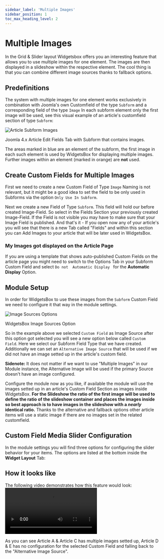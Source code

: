 ```yaml
---
sidebar_label: 'Multiple Images'
sidebar_position: 1
toc_max_heading_level: 2
---
```


# Multiple Images

In the Grid & Slider layout Widgetsbox offers you an interesting feature that allows you to use multiple images for one
element. The images are then displayed in a slideshow within the respective element. The cool thing is that you can
combine different image sources thanks to fallback options.

## Predefinitions

The system with multiple images for one element works exclusively in combination with Joomla's own
Customfield of the type ``Subform`` and a corresponding field of the type ``Image`` In each subform element only the
first
image will be used, see this visual example of an article's customfield section of type ``Subform``:

<img src="/img/tutorials/widgetsbox/subform_images.png" alt="Article Subform Images" className="bordered" />
<p class="text-center meta">Joomla 4.x Article Edit Fields Tab with Subform that contains images.</p>

The areas marked in blue are an element of the subform, the first image in each such element is used by
WidgetsBox for displaying multiple images. Further images within an element (marked in orange) are **not** used.

## Create Custom Fields for Multiple Images

First we need to create a new Custom Field of Type ``Image`` Naming is not relevant, but it might be a good idea to set
the field to be only used in Subforms via the option `` Only Use In Subform ``.

Next we create a new Field of Type `` Subform ``. This field will hold our before created Image-Field. So select in the
Fields Section your previously created Image-Field. If the Field is not visible you may have to make sure that your
Image Field is published. And that's it - If you open now any of your article's you will
see that there is a new Tab called "Fields" and within this section you can Add Images to your article that will be
later used in WidgetsBox.

### My Images got displayed on the Article Page
If you are using a template that shows auto-published Custom Fields on the article page you might need to switch to the
Options Tab in your Subform Custom Field and select ``Do not  Automatic Display `` for the **Automatic Display** Option.

## Module Setup

In order for WidgetsBox to use these images from the ``Subform`` Custom Field we need to configure it that way in the
module settings.

<img src="/img/widgetsbox/image_sources.png" alt="Image Sources Options" className="bordered" />
<p class="text-center meta">WidgetsBox Image Sources Option</p>

So in the example above we selected ``Custom Field`` as Image Source after this option got selected you will see a new
option below called ``Custom Field``. Here we select our Subform Field Type that we have created. Additionally we can
set an ``Alternative Image Source`` that will be used if we did not have an image setted up in the article's custom
field.

<div class="alert alert--info"><b>Sidenote:</b> It does not matter if we want to use "Multiple Images" in our Module instance, the Alternative Image 
will be used if the primary Source doesn't have an image configured.</div>

Configure the module now as you like, if available the module will use the images setted up in an article's Custom
Field Section as images inside WidgetsBox. **For the Slideshow the ratio of the first image will be used to define the
ratio of the slideshow container and places the images inside so best approach
is to have images in the slideshow with a *nearly* identical ratio.** Thanks to the alternative and fallback options
other article items will use a static image if there are no images set in the related customfield.

## Custom Field Media Slider Configuration

In the module settings you will find three options for configuring the slider behavior for your items. The options are
listed at the bottom inside the **Widget Layout** Tab:

## How it looks like

The following video demonstrates how this feature would look:
<video autoplay controls className="bordered">
<source src="/img/tutorials/widgetsbox/multiple_images.mp4" type="video/mp4" />
</video>

As you can see Article A & Article C has multiple images setted up, Article D & E has no configuration for the selected
Custom Field and falling back to the "Alternative Image Source".